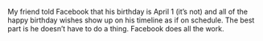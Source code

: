 My friend told Facebook that his birthday is April 1 (it’s not) and all of the happy birthday wishes show up on his timeline as if on schedule. The best part is he doesn’t have to do a thing. Facebook does all the work.

